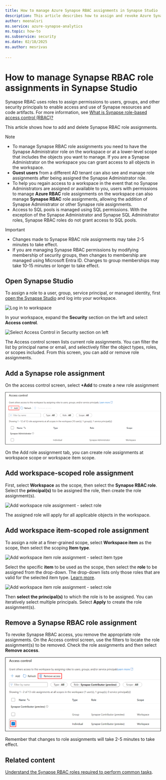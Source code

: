 ```yaml
---
title: How to manage Azure Synapse RBAC assignments in Synapse Studio
description: This article describes how to assign and revoke Azure Synapse RBAC roles to Microsoft Entra security principals
author: meenalsri
ms.service: azure-synapse-analytics
ms.topic: how-to
ms.subservice: security
ms.date: 02/18/2025
ms.author: mesrivas

---
```


# How to manage Synapse RBAC role assignments in Synapse Studio

Synapse RBAC uses roles to assign permissions to users, groups, and other security principals to enable access and use of Synapse resources and code artifacts. For more information, see [What is Synapse role-based access control (RBAC)?](./synapse-workspace-synapse-rbac.md)

This article shows how to add and delete Synapse RBAC role assignments.

>[!Note]
>- To manage Synapse RBAC role assignments you need to have the Synapse Administrator role on the workspace or at a lower-level scope that includes the objects you want to manage. If you are a Synapse Administrator on the workspace you can grant access to all objects in the workspace. 
>- **Guest users** from a different AD tenant can also see and manage role assignments after being assigned the Synapse Administrator role.
>- To help you regain access to a workspace in the event that no Synapse Administrators are assigned or available to you, users with permissions to manage **Azure RBAC** role assignments on the workspace can also manage **Synapse RBAC** role assignments, allowing the addition of Synapse Administrator or other Synapse role assignments.
>- Access to SQL pools is managed using SQL permissions. With the exception of the Synapse Administrator and Synapse SQL Administrator roles, Synapse RBAC roles do not grant access to SQL pools.

>[!important]
>- Changes made to Synapse RBAC role assignments may take 2-5 minutes to take effect. 
>- If you are managing Synapse RBAC permissions by modifying membership of security groups, then changes to membership are managed using Microsoft Entra ID. Changes to group memberships may take 10-15 minutes or longer to take effect.

## Open Synapse Studio  

To assign a role to a user, group, service principal, or managed identity, first [open the Synapse Studio](https://web.azuresynapse.net/) and log into your workspace. 

![Log in to workspace](./media/common/login-workspace.png)

 In your workspace, expand the **Security** section on the left and select **Access control**.

 ![Select Access Control in Security section on left](./media/how-to-manage-synapse-rbac-role-assignments/left-nav-security-access-control.png)

The Access control screen lists current role assignments. You can filter the list by principal name or email, and  selectively filter the object types, roles, or scopes included. From this screen, you can add or remove role assignments.

## Add a Synapse role assignment

On the access control screen, select **+Add** to create a new role assignment

![Click + Add to create a new role assignment](./media/how-to-manage-synapse-rbac-role-assignments/access-control-add.png)

On the Add role assignment tab, you can create role assignments at workspace scope or workspace item scope. 

## Add workspace-scoped role assignment

First, select **Workspace** as the scope, then select the **Synapse RBAC role**. Select the **principal(s)** to be assigned the role, then create the role assignment(s). 

![Add workspace role assignment - select role](./media/how-to-manage-synapse-rbac-role-assignments/access-control-workspace-role-assignment.png) 

The assigned role will apply for all applicable objects in the workspace.

## Add workspace item-scoped role assignment

To assign a role at a finer-grained scope, select **Workspace item** as the scope, then select the scoping **Item type**.

![Add workspace item role assignment - select item type](./media/how-to-manage-synapse-rbac-role-assignments/access-control-add-workspace-item-assignment-select-item-type.png) 

Select the specific **item** to be used as the scope, then select the **role** to be assigned from the drop-down. The drop-down lists only those roles that are valid for the selected item type. [Learn more](./synapse-workspace-synapse-rbac.md). 

![Add workspace item role assignment - select role](./media/how-to-manage-synapse-rbac-role-assignments/access-control-add-workspace-item-assignment-select-role.png) 
 
Then **select the principal(s)** to which the role is to be assigned. You can iteratively select multiple principals. Select **Apply** to create the role assignment(s).

## Remove a Synapse RBAC role assignment

To revoke Synapse RBAC access, you remove the appropriate role assignments. On the Access control screen, use the filters to locate the role assignment(s) to be removed. Check the role assignments and then select **Remove access**.

![Delete a role assignment to remove access](./media/how-to-manage-synapse-rbac-role-assignments/access-control-remove-access.png)

Remember that changes to role assignments will take 2-5 minutes to take effect.

## Related content

[Understand the Synapse RBAC roles required to perform common tasks](./synapse-workspace-understand-what-role-you-need.md).
